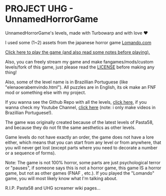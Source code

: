 # PROJECT UHG - UnnamedHorrorGame
UnnamedHorrorGame's levels, made with Turbowarp and with love ♥️

I used some (1~2) assets from the japanese horror game [Lomando.com](lomando.com)

[Click here to play the game (and also read some notes before playing).](https://patoflamejantetv.github.io/UnnamedHorrorGame/beforeplay.md)

Also, you can freely stream my game and make fangames/mods/custom levels/fork of this game, just please read the [LICENSE](./LICENSE) before making any thing!

Also, some of the level name is in Brazillian Portuguese (like "elenaoerabemvindo.html"). All puzzles are in English, its ok make an FNF mod or something else with my project.

If you wanna see the Github Repo with all the levels, [click here](https://github.com/PatoFlamejanteTV/UnnamedHorrorGame/tree/main), if you wanna check my Youtube Channel, [click here](https://www.youtube.com/@patoflamejantetv) (note: i only make videos in Brazillian Portuguese!).

The game was originally created because of the latest levels of Pasta58, and because they do not fit the same aesthetics as other levels.

Game levels do not have exactly an order, the game does not have a lore either, which means that you can start from any level or from anywhere, that you will never get lost (except parts where you need to decorate a number or a sequence of forms).

Note: The game is not 100% horror, some parts are just psychological terror or "pauses", if someone says this is not a horror game, this game IS a horror game, but not as other games (FNAF , etc.). If you played the "Lomando" game, you will most likely know what I'm talking about.

R.I.P. Pasta58 and UHG screamer wiki pages...
